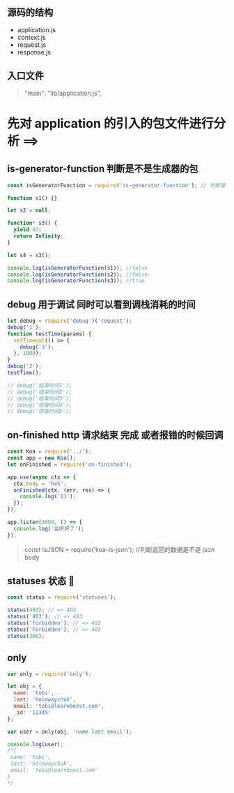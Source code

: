 ## 源码的结构

- application.js
- context.js
- request.js
- response.js

## 入口文件

> "main": "lib/application.js",

# 先对 application 的引入的包文件进行分析 ==>

## is-generator-function 判断是不是生成器的包

```js
const isGeneratorFunction = require('is-generator-function'); // 判断是不是生成器的包

function s1() {}

let s2 = null;

function* s3() {
  yield 43;
  return Infinity;
}

let s4 = s3();

console.log(isGeneratorFunction(s1)); //false
console.log(isGeneratorFunction(s2)); //false
console.log(isGeneratorFunction(s3)); //true
```

## debug 用于调试 同时可以看到调栈消耗的时间

```js
let debug = require('debug')('request');
debug('1');
function testTime(params) {
  setTimeout(() => {
    debug('3');
  }, 1000);
}
debug('2');
testTime();

// debug('结束时间1');
// debug('结束时间2');
// debug('结束时间3');
// debug('结束时间4');
// debug('结束时间5');
```

## on-finished http 请求结束 完成 或者报错的时候回调

```js
const Koa = require('../');
const app = new Koa();
let onFinished = require('on-finished');

app.use(async ctx => {
  ctx.body = 'heh';
  onFinished(ctx, (err, res) => {
    console.log('11');
  });
});

app.listen(3000, () => {
  console.log('监听好了');
});
```

> const isJSON = require('koa-is-json'); //判断返回的数据是不是 json body

## statuses 状态 🐎

```js
const status = require('statuses');

status(403); // => 403
status('403'); // => 403
status('forbidden'); // => 403
status('Forbidden'); // => 403
status(306);
```

## only

```js
var only = require('only');

let obj = {
  name: 'tobi',
  last: 'holowaychuk',
  email: 'tobi@learnboost.com',
  _id: '12345'
};

var user = only(obj, 'name last email');

console.log(user);
/*{
 name: 'tobi',
 last: 'holowaychuk',
 email: 'tobi@learnboost.com'
}
*/
```


